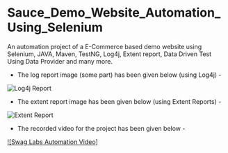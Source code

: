 # Sauce_Demo_Website_Automation_Using_Selenium
An automation project of a E-Commerce based demo website using Selenium, JAVA, Maven, TestNG, Log4j, Extent report, Data Driven Test Using Data Provider and many more.

* The log report image (some part) has been given below (using Log4j) -
  


![Log4j Report](https://github.com/shifat124/Sauce_Demo_Website_Automation_Using_Selenium/assets/69003347/00951af0-4f60-47b8-a4a4-9bcef0241a82)   


* The extent report image has been given below (using Extent Reports) -
  


![Extent Report](https://github.com/shifat124/Sauce_Demo_Website_Automation_Using_Selenium/assets/69003347/5e628e6b-89fa-4322-ac13-ef9ba55f29d2)



* The recorded video for the project has been given below -


[![Swag Labs Automation Video]](https://vimeo.com/842535278?share=copy)










